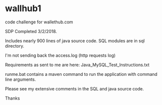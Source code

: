 # wallhub1
code challenge for wallethub.com

SDP Completed 3/2/2018.

Includes nearly 900 lines of java source code. SQL modules are in sql directory.

I'm not sending back the access.log (http requests log)

Requirements as sent to me are here: Java_MySQL_Test_Instructions.txt

runme.bat contains a maven command to run the application with command line arguments.

Please see my extensive comments in the SQL and java source code.

Thanks
